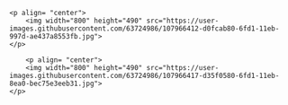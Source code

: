     <p align= "center">
        <img width="800" height="490" src="https://user-images.githubusercontent.com/63724986/107966412-d0fcab80-6fd1-11eb-997d-ae437a8553fb.jpg"> 
    </p>
    
        <p align= "center">
        <img width="800" height="490" src="https://user-images.githubusercontent.com/63724986/107966417-d35f0580-6fd1-11eb-8ea0-bec75e3eeb31.jpg"> 
    </p>

